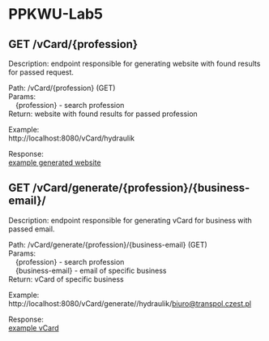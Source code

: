 # PPKWU-Lab5   

## GET /vCard/{profession}  
Description: endpoint responsible for generating website with found results for passed request.   

Path: /vCard/{profession}   (GET)  
Params:   
 {profession} - search profession   
Return: website with found results for passed profession

Example:   
http://localhost:8080/vCard/hydraulik   

Response:   
[example generated website](https://piotrkupis.github.io/PPKWU-Lab5/)


## GET /vCard/generate/{profession}/{business-email}/  
Description: endpoint responsible for generating vCard for business with passed email.    

Path: /vCard/generate/{profession}/{business-email}  (GET)  
Params:   
 {profession} - search profession  
 {business-email} - email of specific business     
Return: vCard of specific business  

Example:   
http://localhost:8080/vCard/generate//hydraulik/biuro@transpol.czest.pl   

Response:   
[example vCard](https://github.com/PiotrKupis/PPKWU-Lab5/blob/main/vCards/vcard_Transpol_Roboty_ziemne_Rafa%C5%82_Michnicki.vcf)
